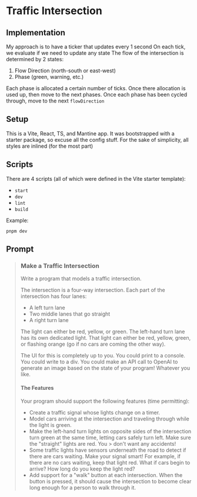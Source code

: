 # Traffic Intersection

## Implementation

My approach is to have a ticker that updates every 1 second
On each tick, we evaluate if we need to update any state
The flow of the intersection is determined by 2 states:

1. Flow Direction (north-south or east-west)
2. Phase (green, warning, etc.)

Each phase is allocated a certain number of ticks. Once there allocation is used up, then move to the next phases.
Once each phase has been cycled through, move to the next `flowDirection`

## Setup

This is a Vite, React, TS, and Mantine app. It was bootstrapped with a starter package, so excuse all the config stuff. For the sake of simplicity, all styles are inlined (for the most part)

## Scripts

There are 4 scripts (all of which were defined in the Vite starter template):

- `start`
- `dev`
- `lint`
- `build`

Example:

```shell
pnpm dev
```

## Prompt

> ### Make a Traffic Intersection
>
> Write a program that models a traffic intersection.
>
> The intersection is a four-way intersection. Each part of the intersection has four lanes:
>
> - A left turn lane
> - Two middle lanes that go straight
> - A right turn lane
>
> The light can either be red, yellow, or green.
> The left-hand turn lane has its own dedicated light. That light can either be red, yellow, green, or flashing orange (go if no cars are coming the other way).
>
> The UI for this is completely up to you. You could print to a console. You could write to a div. You could make an API call to OpenAI to generate an image based on the state of your program! Whatever you like.
>
> #### The Features
>
> Your program should support the following features (time permitting):
>
> - Create a traffic signal whose lights change on a timer.
> - Model cars arriving at the intersection and traveling through while the light is green.
> - Make the left-hand turn lights on opposite sides of the intersection turn green at the same time, letting cars safely turn left. Make sure the "straight" lights are red. You > don't want any accidents!
> - Some traffic lights have sensors underneath the road to detect if there are cars waiting. Make your signal smart! For example, if there are no cars waiting, keep that light red. What if cars begin to arrive? How long do you keep the light red?
> - Add support for a "walk" button at each intersection. When the button is pressed, it should cause the intersection to become clear long enough for a person to walk through it.
